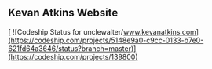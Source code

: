 ## Kevan Atkins Website

[ ![Codeship Status for unclewalter/www.kevanatkins.com](https://codeship.com/projects/5148e9a0-c9cc-0133-b7e0-621fd64a3646/status?branch=master)](https://codeship.com/projects/139800)
